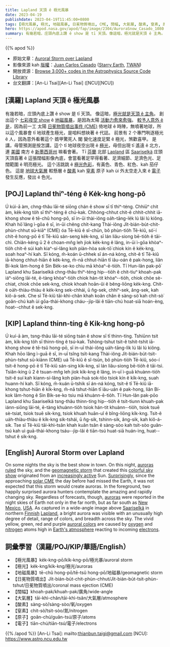 ```yaml
---
title: Lapland 天頂 ê 極光風暴
date: 2023-04-19
publishdate: 2023-04-19T11:45:00+0800
tags: [極光風暴, 極光, 地磁風暴, 日冕物質噴出, CME, 闊幅, 大氣層, 酸素, 窒素, 原子, 電子]
hero: https://apod.nasa.gov/apod/fap/image/2304/AuroraSnow_Casado_1080.jpg
summary: 有幾若暗，庄頭內底上讚 ê show 是 tī 天頂。像這暗，極光就是天頂 ê 主角。
---
```


{{% apod %}}

- 原始文章：[Auroral Storm over Lapland](https://apod.nasa.gov/apod/ap230419.html)
- 影像來源 kah [版權][copyright]：[Juan Carlos Casado](https://www.twanight.org/casado) ([Starry Earth](https://www.flickr.com/photos/starryearth/albums/), [TWAN](https://www.twanight.org))
- 開放資源：[Browse 3,000+ codes in the Astrophysics Source Code Library](https://ascl.net/code/all)
- 台文翻譯：[An-Li Tsai][An-Li Tsai] ([NCU][NCU])

## [漢羅] Lapland 天頂 ê 極光風暴
有幾若暗，庄頭內底上讚 ê show 是 tī 天頂。
像這暗，[極光就是天頂 ê 主角][auroras ruled]。
創出這个 [七彩夜空 show][colorful sky show] ê [地磁風暴][geomagnetic storm]，是因為太陽 [活動力愈來愈強][increasingly active]。
[較予人意外 ê 是][Surprisingly]，因為前一工 太陽 [日冕物質噴出事件 (CME)][solar CME] 倚地球 ê 時陣，無噴著地球，所以這个風暴會 tī 地球產生極光，是咱料想袂著 ê 代誌。
前景有 2 个專門咧逐極光 ê 人，因為意外看著這个 媠甲驚死人 閣 變化速度足緊 ê 極光，煞歡喜甲。
是講，毋管預測是按怎講，這个 tī 地球夜空出現 ê [極光][auroras]，毋但出現 tī 遙遠 ê 北方，連 [美國][USA] 南方 ê [新墨西哥州][New Mexico] 嘛看會著。
Tī [芬蘭][Finnish] 北部 [Lapland][Lapland] 區 [Saariselkä][Saariselkä] 庄頭 天頂翕著 ê 這張闊幅影像內底，會當看著足罕得看著、足濟細節、足濟色光、足闊範圍 ê 明亮極光。
這个活跳跳 ê [極光色彩][auroral colors]，有黃色、青色、紅色、kah 茄仔色。
這是 [地球大氣層][Earth's atmosphere] 較懸層 ê [酸素][oxygen] kah [窒素][nitrogen] 原子 kah ùi 外太空走入來 ê [電子][electrons] 發生反應，發出 ê 色光。

## [POJ] Lapland thiⁿ-téng ê Ke̍k-kng hong-pō
Ú kúi-ā àm, chng-thâu lāi-té siōng chán ê show sī tī thiⁿ-téng.
Chhiūⁿ chit àm, ke̍k-kng to̍h sī thiⁿ-téng ê chú-kak.
Chhòng-chhut chit-ê chhit-chhit iā-khong show ê tē-chû hong-pō, sī in-ūi thài-iông oa̍h-tāng-le̍k lú lâi lú kiông.
Khah hō͘ lâng ì-gōa ê sī, in-ūi chêng chi̍t-kang Thài-iông Ji̍t-bián-bu̍t-chit-phùn-chhut sū-kiāⁿ (CME) óa Tē-kiû ê sî-chūn, bô phùn-tio̍h Tē-kiû, só͘-í chit-ê hong-pō ē tī Tē-kiû sán-seng ke̍k-kng, sī lán liâu-siong bē-tio̍h ê tāi-chì.
Chiân-kéng ū 2 ê choan-mn̂g leh jiok ke̍k-kng ê lâng, in-ūi ì-gōa khòaⁿ-tio̍h chit-ê súi kah kiaⁿ-sí-lâng koh piàn-hòa sok-tō͘ chiok kín ê ke̍k-kng, soah hoaⁿ-hí kah.
Sī kóng, m̄-koán ū-chhek sī án-ná kóng, chit-ê tī Tē-kiû iā-khong chhut-hiān ê ke̍k-kng, m̄-nā chhut-hiān tī iâu-oán ê pak-hong, liân Bí-kok lâm-hong ê Sin Be̍k-se-ko chiu mā khòaⁿ-ē-tio̍h.
Tī Hun-lân pak-pō͘ Lapland khu Saariselkä chng-thâu thiⁿ-téng hip--tio̍h ê chit-tiuⁿ khoah-pak iáⁿ-siōng lāi-té, ē-tàng khòaⁿ-tio̍h chiok hán-tit khòaⁿ--tio̍h, chiok chōe sè-chiat, chiok chōe sek-kng, chiok khoah hoān-ûi ê bêng-liōng ke̍k-kng.
Chit-ê oa̍h-thiàu-thiàu ê ke̍k-kng sek-chhái, ū n̂g-sek, chhiⁿ-sek, âng-sek, kah kiô-á-sek.
Che sī Tē-kiû tāi-khì-chân khah koân chân ê sàng-sò͘ kah chit-sò͘ goân-chú kah ùi gōa-thài-khong cháu--ji̍p-lâi ê tiān-chú hoat-siā hoán-èng, hoat--chhut ê sek-kng.

## [KIP] Lapland thinn-tíng ê Ki̍k-kng hong-pō
Ú kuí-ā àm, tsng-thâu lāi-té siōng tsán ê show sī tī thinn-tíng.
Tshiūnn tsit àm, ki̍k-kng to̍h sī thinn-tíng ê tsú-kak.
Tshòng-tshut tsit-ê tshit-tshit iā-khong show ê tē-tsû hong-pō, sī in-uī thài-iông ua̍h-tāng-li̍k lú lâi lú kiông.
Khah hōo lâng ì-guā ê sī, in-uī tsîng tsi̍t-kang Thài-iông Ji̍t-bián-bu̍t-tsit-phùn-tshut sū-kiānn (CME) uá Tē-kiû ê sî-tsūn, bô phùn-tio̍h Tē-kiû, sóo-í tsit-ê hong-pō ē tī Tē-kiû sán-sing ki̍k-kng, sī lán liâu-siong bē-tio̍h ê tāi-tsì.
Tsiân-kíng ū 2 ê tsuan-mn̂g leh jiok ki̍k-kng ê lâng, in-uī ì-guā khuànn-tio̍h tsit-ê suí kah kiann-sí-lâng koh piàn-huà sok-tōo tsiok kín ê ki̍k-kng, suah huann-hí kah.
Sī kóng, m̄-kuán ū-tshik sī án-ná kóng, tsit-ê tī Tē-kiû iā-khong tshut-hiān ê ki̍k-kng, m̄-nā tshut-hiān tī iâu-uán ê pak-hong, liân Bí-kok lâm-hong ê Sin Bi̍k-se-ko tsiu mā khuànn-ē-tio̍h.
Tī Hun-lân pak-pōo Lapland khu Saariselkä tsng-thâu thinn-tíng hip--tio̍h ê tsit-tiunn khuah-pak iánn-siōng lāi-té, ē-tàng khuànn-tio̍h tsiok hán-tit khuànn--tio̍h, tsiok tsuē sè-tsiat, tsiok tsuē sik-kng, tsiok khuah huān-uî ê bîng-liōng ki̍k-kng.
Tsit-ê ua̍h-thiàu-thiàu ê ki̍k-kng sik-tshái, ū n̂g-sik, tshinn-sik, âng-sik, kah kiô-á-sik.
Tse sī Tē-kiû tāi-khì-tsân khah kuân tsân ê sàng-sòo kah tsit-sòo guân-tsú kah uì guā-thài-khong tsáu--ji̍p-lâi ê tiān-tsú huat-siā huán-ìng, huat--tshut ê sik-kng.

## [English] Auroral Storm over Lapland
On some nights the sky is the best show in town.
On this night, [auroras ruled][auroras ruled] the sky, and the [geomagnetic storm][geomagnetic storm] that created this [colorful sky show][colorful sky show] originated from an [increasingly active][increasingly active] Sun.
[Surprisingly][Surprisingly], since the approaching [solar CME][solar CME] the day before had missed the Earth, it was not expected that this storm would create auroras.
In the foreground, two happily surprised aurora hunters contemplate the amazing and rapidly changing sky.
Regardless of forecasts, though, [auroras][auroras] were reported in the night skies of Earth not only in the far north, but as far south as [New Mexico][New Mexico], [USA][USA].
As captured in a wide-angle image above [Saariselkä][Saariselkä] in northern [Finnish][Finnish] [Lapland][Lapland], a bright aurora was visible with an unusually high degree of detail, range of colors, and breadth across the sky.
The vivid yellow, green, red and purple [auroral colors][auroral colors] are caused by [oxygen][oxygen] and [nitrogen][nitrogen] atoms high in [Earth's atmosphere][Earth's atmosphere] reacting to incoming [electrons][electrons].

## 詞彙學習（漢羅/POJ/KIP/華語/English）
- 【極光風暴】ke̍k-kng-pō/ki̍k-kng-pō/極光暴/auroral storm
- 【極光】ke̍k-kng/ki̍k-kng/極光/auroras
- 【地磁風暴】tē-chû hong-pō/tē-tsû hong-pō/地磁暴/geomagnetic storm
- 【日冕物質噴出】Ji̍t-bián-bu̍t-chit-phùn-chhut/Ji̍t-bián-bu̍t-tsit-phùn-tshut/日冕物質噴出/coronal mass ejection (CME)
- 【闊幅】khoah-pak/khuah-pak/廣角/wide-angle
- 【大氣層】tāi-khì-chân/tāi-khì-tsân/大氣層/atmosphere
- 【酸素】sàng-sò͘/sàng-sòo/氧/oxygen
- 【窒素】chit-sò͘/tsit-sòo/氮/nitrogen
- 【原子】goân-chú/guân-tsú/原子/atoms
- 【電子】tiān-chú/tiān-tsú/電子/electrons

{{% /apod %}}
[An-Li Tsai]: mailto:thianbun.taigi@gmail.com
[NCU]: https://www.astro.ncu.edu.tw

[copyright]: https://apod.nasa.gov/apod/fap/lib/about_apod.html#srapply
[License]: https://creativecommons.org/licenses/by/2.0/

[auroras ruled]:https://apod.nasa.gov/cgi-bin/apod/apod_search?tquery=aurora
[geomagnetic storm]:https://www.nasa.gov/mission_pages/sunearth/spaceweather/index.html#q7
[colorful sky show]:https://apod.nasa.gov/apod/ap230419.htmlap170306.html
[increasingly active]:https://spaceweatherarchive.com/2023/02/04/sunspot-counts-hit-their-highest-level-in-9-years/
[Surprisingly]:https://media.istockphoto.com/id/1128004359/photo/close-up-scottish-fold-cat-head-with-shocking-face-and-wide-open-eyes-frighten-or-surprised.jpg?s=170667a&w=0&k=20&c=0x_xd9aj8iHg0vn-DHE9OJdjKyeOI6tDWWmqt91MteU=
[solar CME]:https://apod.nasa.gov/apod/ap230419.htmlap160110.html
[auroras]:https://spaceplace.nasa.gov/aurora/en/
[New Mexico]:https://en.wikipedia.org/wiki/New_Mexico
[USA]:https://en.wikipedia.org/wiki/United_States
[Saariselkä]:https://youtu.be/K9sAsThBkwg
[Finnish]:https://en.wikipedia.org/wiki/Finland
[Lapland]:https://en.wikipedia.org/wiki/S%C3%A1pmi
[auroral colors]:https://www.exploratorium.edu/learning_studio/auroras/difcolors.html
[oxygen]:https://periodic.lanl.gov/8.shtml
[nitrogen]:https://astrobiology.nasa.gov/news/new-insights-into-how-earth-got-its-nitrogen/
[Earth's atmosphere]:https://www.nasa.gov/mission_pages/sunearth/science/atmosphere-layers2.html
[electrons]:https://www.aps.org/publications/apsnews/200010/history.cfm
